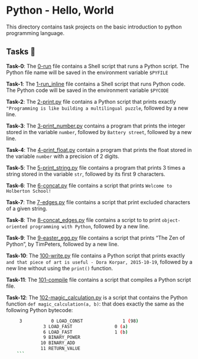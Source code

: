 #  Python - Hello, World

This directory contains task projects on the basic introduction to python programming language.

## Tasks :page_with_curl:

**Task-0**: The [0-run](./0-run) file contains a Shell script that runs a Python script. The Python file name will be saved in the environment variable `$PYFILE`

**Task-1**: The [1-run_inline](./1-run_inline) file contains a Shell script that runs Python code. The Python code will be saved in the environment variable `$PYCODE`

**Task-2**: The [2-print.py](./2-print.py) file contains a Python script that prints exactly `"Programming is like building a multilingual puzzle`, followed by a new line.

**Task-3**: The [3-print_number.py](./3-print_number.py) contains a program that prints the integer stored in the variable `number`, followed by `Battery street`, followed by a new line.

**Task-4**: The [4-print_float.py](./4-print_float.py) contain a program that prints the float stored in the variable `number` with a precision of 2 digits.

**Task-5**: The [5-print_string.py](./5-print_string.py) file contains a program that prints 3 times a string stored in the variable `str`, followed by its first 9 characters.

**Task-6**: The [6-concat.py](./6-concat.py) file contains a script that prints `Welcome to Holberton School!`

**Task-7**: The [7-edges.py](./7-edges.py) file contains a script that print excluded characters of a given string.

**Task-8**: The [8-concat_edges.py](./8-concat_edges.py) file contains a script to to print `object-oriented programming with Python`, followed by a new line.

**Task-9**: The [9-easter_egg.py](./9-easter_egg.py) file contains a script that prints “The Zen of Python”, by TimPeters, followed by a new line.

**Task-10**: The [100-write.py](./100-write.py) file contains a Python script that prints exactly `and that piece of art is useful - Dora Korpar, 2015-10-19`, followed by a new line without using the `print()` function.

**Task-11**: The [101-compile](./101-compile) file contains a script that compiles a Python script file.

**Task-12**: The [102-magic_calculation.py](./102-magic_calculation.py) is a script that contains the Python function `def magic_calculation(a, b)`: that does exactly the same as the following Python bytecode:

```sh
	 3           0 LOAD_CONST               1 (98)
              3 LOAD_FAST                0 (a)
              6 LOAD_FAST                1 (b)
              9 BINARY_POWER
             10 BINARY_ADD
             11 RETURN_VALUE
	```
